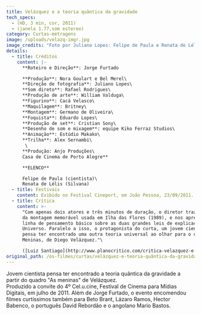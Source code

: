 ```yaml
---
title: Velázquez e a teoria quântica da gravidade
tech_specs:
  - (HD, 3 min, cor, 2011)
  - (janela 1.77,som estereo)
category: Curtas-metragens
image: /uploads/velazq-imgr.jpg
image_credits: "Foto por Juliano Lopes: Felipe de Paula e Renata de Lélis"
details:
  - title: Créditos
    content: |-
      **Roteiro e Direção**: Jorge Furtado

      **Produção**: Nora Goulart e Bel Merel\
      **Direção de fotografia**: Juliano Lopes\
      **Som direto**: Rafael Rodrigues\
      **Produção de arte**: William Valduga\
      **Figurino**: Cacá Velasco\
      **Maquilagem**: Britney\
      **Montagem**: Germano de Oliveira\
      **Foquista**: Eduardo Lopes\
      **Produção de set**: Cristian Sony\
      **Desenho de som e mixagem**: equipe Kiko Ferraz Studios\
      **Animação**: Estúdio Makako\
      **Trilha**: Alex Sernambi\
       \
      **Produção: Anjo Produções\
      Casa de Cinema de Porto Alegre**

      **ELENCO**

      Felipe de Paula (cientista)\
      Renata de Lélis (Silvana)
  - title: Festivais
    content: Exibido no Festival Cineport, em João Pessoa, 23/09/2011.
  - title: Crítica
    content: >-
      "Com apenas dois atores e três minutos de duração, o diretor traz um pouco
      da montagem memorável usada em Ilha das Flores (1989), e nos apresenta uma
      linha de pensamento básico sobre as duas grandes leis de explicação do
      Universo. Paralelo a isso, o protagonista do curta, um jovem cientista,
      pensa ter encontrado uma outra teoria universal ao olhar para o quadro As
      Meninas, de Diego Velázquez."\

      ([Luiz Santiago](http://www.planocritico.com/critica-velazquez-e-a-teoria-quantica-da-gravidade/), Blog Plano crítico, 09/11/2011)
original_path: /os-filmes/curtas/velázquez-e-teoria-quântica-da-gravidade.html
---
```

Jovem cientista pensa ter encontrado a teoria quântica da gravidade a partir do quadro "As meninas" de Velázquez.\
Produzido a convite do 4º Cel.u.cine, Festival de Cinema para Mídias Digitais, em julho de 2011. Além de Jorge Furtado, o evento encomendou filmes curtíssimos também para Beto Brant, Lázaro Ramos, Hector Babenco, o português David Rebordão e o angolano Mario Bastos.